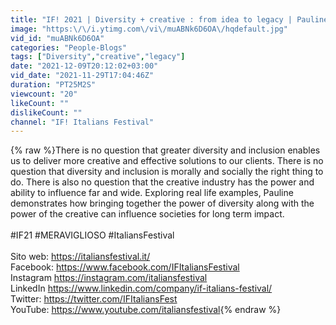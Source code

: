 ```yaml
---
title: "IF! 2021 | Diversity + creative : from idea to legacy | Pauline Miller"
image: "https:\/\/i.ytimg.com\/vi\/muABNk6D6OA\/hqdefault.jpg"
vid_id: "muABNk6D6OA"
categories: "People-Blogs"
tags: ["Diversity","creative","legacy"]
date: "2021-12-09T20:12:02+03:00"
vid_date: "2021-11-29T17:04:46Z"
duration: "PT25M2S"
viewcount: "20"
likeCount: ""
dislikeCount: ""
channel: "IF! Italians Festival"
---
```

{% raw %}There is no question that greater diversity and inclusion enables us to deliver more creative and effective solutions to our clients. There is no question that diversity and inclusion is morally and socially the right thing to do. There is also no question that the creative industry has the power and ability to influence far and wide. Exploring real life examples, Pauline demonstrates how bringing together the power of diversity along with the power of the creative can influence societies for long term impact.<br /><br />#IF21 #MERAVIGLIOSO #ItaliansFestival<br /> <br />Sito web: <a rel="nofollow" target="blank" href="https://italiansfestival.it/">https://italiansfestival.it/</a> <br />Facebook: <a rel="nofollow" target="blank" href="https://www.facebook.com/IFItaliansFestival">https://www.facebook.com/IFItaliansFestival</a> <br />Instagram <a rel="nofollow" target="blank" href="https://instagram.com/italiansfestival">https://instagram.com/italiansfestival</a><br />LinkedIn <a rel="nofollow" target="blank" href="https://www.linkedin.com/company/if-italians-festival/">https://www.linkedin.com/company/if-italians-festival/</a><br />Twitter: <a rel="nofollow" target="blank" href="https://twitter.com/IFItaliansFest">https://twitter.com/IFItaliansFest</a><br />YouTube: <a rel="nofollow" target="blank" href="https://www.youtube.com/italiansfestival">https://www.youtube.com/italiansfestival</a>{% endraw %}
